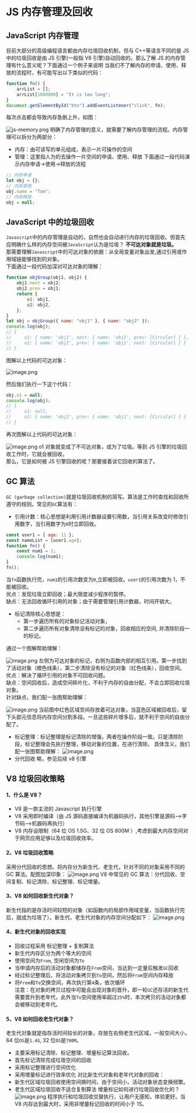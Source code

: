 # JS 内存管理及回收

## JavaScript 内存管理

目前大部分的高级编程语言都由内存垃圾回收机制，但与 C++等语言不同的是 JS 中的垃圾回收是由 JS 引擎(一般指 V8 引擎)自动回收的。那么了解 JS 的内存管理有什么意义呢？下面通过一个例子来说明
当我们不了解内存的申请、使用、释放的流程时，有可能写出以下类似的代码：

```js
function fn() {
    arrList = [];
    arrList[1000000] = "It is too long";
}
document.getElementById("btn").addEventListener("click", fn);
```

每次点击都会导致内存急剧上升，如图：

![js-memory.png](./image/js-memory.png)
明确了内存管理的意义，就需要了解内存管理的流程。内存管理可以拆分为两部分：

-   内存：由可读写的单元组成，表示一片可操作的空间
-   管理：这里指人为的去操作一片空间的申请、使用、释放
    下面通过一段代码演示内存申请->使用->释放的流程

```js
// 内存申请
let obj = {};
// 内存使用
obj.name = "Tom";
// 内存释放
obj = null;
```

## JavaScript 中的垃圾回收

`Javascript`中的内存管理是自动的，自然也会自动进行内存的垃圾回收。但首先应明确什么样的内存空间被`JavaScript`认为是垃圾？ **不可达对象就是垃圾。**  
那需要理解`Javascript`中的可达对象的依据：从全局变量对象出发,通过引用或作用域链能够找到的对象。  
下面通过一段代码加深对可达对象的理解：

```js
function objGroup(obj1, obj2) {
    obj1.next = obj2;
    obj2.prev = obj1;
    return {
        o1: obj1,
        o2: obj2,
    };
}
let obj = objGroup({ name: "obj1" }, { name: "obj2" });
console.log(obj);
// {
//     o1: { name: 'obj1', next: { name: 'obj2', prev: [Circular] } },
//     o2: { name: 'obj2', prev: { name: 'obj1', next: [Circular] } }
// }
```

图解以上代码的可达对象：

![image.png](./image/image.png)

然后我们执行一下这个代码：

```js
obj.o1 = null;
console.log(obj);
// {
//     o1: null,
//     o2: { name: 'obj2', prev: { name: 'obj1', next: [Circular] } }
// }
```

再次图解以上代码的可达对象：

![image.png](./image/image2.png)
o1 对象就变成了不可达对象，成为了垃圾。等到 JS 引擎的垃圾回收工作时，它就会被回收。  
那么，它是如何被 JS 引擎回收的呢？那要接着谈它回收的算法了。

## GC 算法

`GC (garbage collection)`就是垃圾回收机制的简写。算法是工作时查找和回收所遵守的规则。常见的`GC`算法有：

-   引用计数：核心思想是利用引用计数器设置引用数，当引用关系改变时修改引用数字，当引用数字为`0`时立即回收。

```js
const user1 = { age: 11 };
const nameList = [user1.age];
function fn() {
    const num1 = 1;
    console.log(num1);
}
fn();
```

当`fn`函数执行完，`num1`的引用次数变为`0`,立即被回收。`user1`的引用次数为 1，不能被回收。  
优点：发现垃圾立即回收；最大限度减少程序的暂停。  
缺点：无法回收循环引用的对象；由于需要管理引用计数器，时间开销大。

-   标记清除核心思想是：
    - 第一步遍历所有的对象标记活动对象，
    - 第二步遍历所有对象清除没有标记的对象，回收相应的空间, 并清除阶段一的标记。
    
通过一个图解帮助理解：

![image.png](./image/image3.png)
左侧为可达对象的标记，右侧为函数内部的相互引用。第一步找到了活动对象（橙色线条），第二步清除没有标记的对象（红色线条），回收空间。  
优点：解决了循环引用的对象不可回收问题。  
缺点：空间回收后，造成空间碎片化，不利于内存的自由分配，不会立即回收垃圾对象。  
针对缺点，我们配一张图帮助理解：

![image.png](./image/image4.png)
当前图中红色区域空间存放着可达对象，当蓝色区域被回收后，留下头部元信息将内存空间分割多段。一旦这些碎片增多后，就不利于空间的自由分配了。

-   标记整理：标记整理是标记清除的增强，两者在操作阶段一致。只是清除阶段，标记整理会先执行整理，移动对象的位置，在进行清除。
    具体含义，我们配一张图帮助理解：
    ![image.png](./image/image5.png)
-   分代回收
    略，参见后续 v8 引擎

## V8 垃圾回收策略

#### 1、什么是 V8？

-   V8 是一款主流的 Javascript 执行引擎
-   V8 采用即时编译（由 JS 源码直接编译为机器码执行，其他引擎是源码-->字节码-->机器码再执行）
-   V8 内存设限制（64 位 OS 1.5G、32 位 OS 800M ）,考虑到最大内存空间对于网页应用足够以及垃圾回收效率。

#### 2、V8 垃圾回收策略

采用分代回收的思想。将内存分为新生代、老生代，针对不同的对象采用不同的 GC 算法。配图加深印象：
![image.png](./image/image6.png)
V8 中常见的 GC 算法：分代回收、空间复制、标记清除、标记整理、标记增量。

#### 3、V8 如何回收新生代对象？

新生代指的是存活时间较短的对象（如函数内的局部作用域变量，当函数执行完后，就成为垃圾了）。新生代、老生代对象的内存空间分配如下：
![image.png](./image/image7.png)

#### 4、新生代对象的回收实现

-   回收过程采用 标记整理 + 复制算法
-   新生代内存区分为两个等大的空间
-   使用空间为`From`, 空闲空间为`To`
-   当申请内存后的活动对象都储存在`From`空间，当达到一定量后触发`GC`回收
-   经过标记整理后，将活动对象拷贝到`To`空间，然后将`From`空间内存释放
-   将`From`和`To`交换空间，再次执行第`4`条，依次循环  
    注意：在对象的拷贝过程中可能会出现对象的晋升，即一轮`GC`还存活的新生代需要晋升到老年代，此外当`To`空间使用率超过`25%`时，本次拷贝的活动对象都会被移动到老年代。

#### 5、V8 如何回收老生代对象？

老生代对象就是指存活时间较长的对象，存放在右侧老生代区域，一般空间大小，64 位`OS`是`1.4G`, 32 位`OS`是`700M`。

-   主要采用标记清除、标记整理、增量标记算法回收。
-   首先标记清除完成垃圾空间的回收
-   采用标记整理进行空间优化
-   采用增量标记进行效率优化
    对比新生代对象和老年代对象的回收：
-   新生代区域垃圾回收使用空间换时间，由于空间小，活动对象状态变换频繁。
-   老生代区域垃圾回收不适合复制算法
    增量标记如何进行垃圾回收优化的？
    ![image.png](./image/image8.png)
    程序执行和垃圾回收交替执行，让用户无感知，体验更好。当 V8 内存达到最大时，采用非增量标记回收的时间小于 1S。
